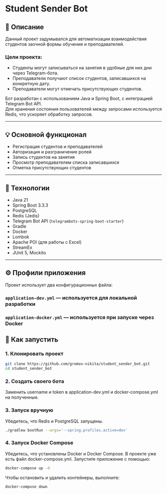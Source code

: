# Student Sender Bot

## 📌 Описание

Данный проект задумывался для автоматизации взаимодействия студентов заочной формы обучения и преподавателей.

### Цели проекта:
- Студенты могут записываться на занятия в удобные для них дни через Telegram-бота.
- Преподаватели получают список студентов, записавшихся на конкретную дату.
- Преподаватели могут отмечать присутствующих студентов.

Бот разработан с использованием Java и Spring Boot, с интеграцией Telegram Bot API.  
Для хранения состояния пользователей между запросами используется Redis, что ускоряет обработку запросов.

---

## 💡 Основной функционал

- Регистрация студентов и преподавателей
- Авторизация и разграничение ролей
- Запись студентов на занятия
- Просмотр преподавателем списка записавшихся
- Отметка присутствующих студентов

---

## 🧰 Технологии

- Java 21
- Spring Boot 3.3.3
- PostgreSQL
- Redis (Jedis)
- Telegram Bot API (`telegrambots-spring-boot-starter`)
- Gradle
- Docker
- Lombok
- Apache POI (для работы с Excel)
- StreamEx
- JUnit 5, Mockito

---

## ⚙️ Профили приложения

Проект использует два конфигурационных файла:

### `application-dev.yml` — используется для локальной разработки

### `application-docker.yml` — используется при запуске через Docker

## 🚀 Как запустить

### 1. Клонировать проект

```bash
git clone https://github.com/gromov-nikita/student_sender_bot.git
cd student_sender_bot
```
### 2. Создать своего бота

Заменить username и token в application-dev.yml и docker-compose.yml на полученные.

### 3. Запуск вручную
Убедитесь, что Redis и PostgreSQL запущены.

```bash
./gradlew bootRun --args='--spring.profiles.active=dev'
```
### 4. Запуск Docker Compose
Убедитесь, что установлены Docker и Docker Compose.
В проекте уже есть файл docker-compose.yml. Запустите приложение с помощью:
```bash
docker-compose up -d
```
Чтобы остановить и удалить контейнеры, выполните:
```bash
docker-compose down
```

